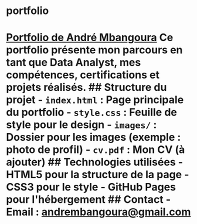 # portfolio
  # [Portfolio de André Mbangoura](https://andrembangoura.github.io/portfolio/)   Ce portfolio présente mon parcours en tant que Data Analyst, mes compétences, certifications et projets réalisés.  ## Structure du projet  - `index.html` : Page principale du portfolio - `style.css` : Feuille de style pour le design - `images/` : Dossier pour les images (exemple : photo de profil) - `cv.pdf` : Mon CV (à ajouter)  ## Technologies utilisées  - **HTML5** pour la structure de la page - **CSS3** pour le style - **GitHub Pages** pour l'hébergement  ## Contact  - Email : andrembangoura@gmail.com
